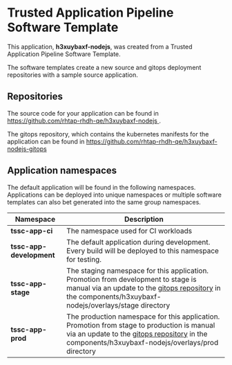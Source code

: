 # Trusted Application Pipeline Software Template

This application, **h3xuybaxf-nodejs**, was created from a Trusted Application Pipeline Software Template.

The software templates create a new source and gitops deployment repositories with a sample source application. 

## Repositories

The source code for your application can be found in [https://github.com/rhtap-rhdh-qe/h3xuybaxf-nodejs ](https://github.com/rhtap-rhdh-qe/h3xuybaxf-nodejs ).
 
The gitops repository, which contains the kubernetes manifests for the application can be found in 
[https://github.com/rhtap-rhdh-qe/h3xuybaxf-nodejs-gitops ](https://github.com/rhtap-rhdh-qe/h3xuybaxf-nodejs-gitops ) 

## Application namespaces 

The default application will be found in the following namespaces. Applications can be deployed into unique namespaces or multiple software templates can also bet generated into the same group namespaces.  

|  Namespace   |  Description   |  
| -------- | -------- |
| **tssc-app-ci** | The namespace used for CI workloads |
| **tssc-app-development** | The default application during development. Every build will be deployed to this namespace for testing. |
| **tssc-app-stage** | The staging namespace for this application. Promotion from development to stage is manual via an update to the [gitops repository](https://github.com/rhtap-rhdh-qe/h3xuybaxf-nodejs-gitops ) in the components/h3xuybaxf-nodejs/overlays/stage directory |
| **tssc-app-prod** | The production namespace for this application. Promotion from stage to production is manual via an update to the [gitops repository](https://github.com/rhtap-rhdh-qe/h3xuybaxf-nodejs-gitops ) in the components/h3xuybaxf-nodejs/overlays/prod directory |